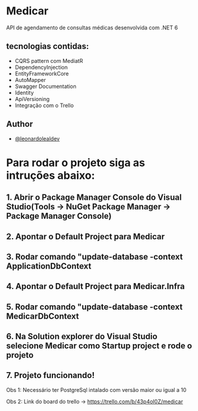 # Medicar

API de agendamento de consultas médicas desenvolvida com .NET 6

## tecnologias contidas:

- CQRS pattern com MediatR
- DependencyInjection
- EntityFrameworkCore
- AutoMapper
- Swagger Documentation
- Identity
- ApiVersioning
- Integração com o Trello


## Author

- [@leonardolealdev](https://github.com/leonardolealdev)

# Para rodar o projeto siga as intruções abaixo:

## 1. Abrir o Package Manager Console do Visual Studio(Tools -> NuGet Package Manager -> Package Manager Console)

## 2. Apontar o Default Project para Medicar

## 3. Rodar comando "update-database -context ApplicationDbContext

## 4. Apontar o Default Project para Medicar.Infra

## 5. Rodar comando "update-database -context MedicarDbContext

## 6. Na Solution explorer do Visual Studio selecione Medicar como Startup project e rode o projeto

## 7. Projeto funcionando!

Obs 1: Necessário ter PostgreSql intalado com versão maior ou igual a 10

Obs 2: Link do board do trello -> https://trello.com/b/43p4oI0Z/medicar


